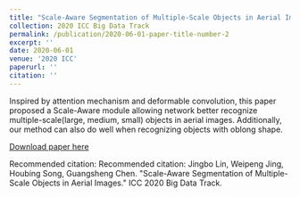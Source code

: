 ```yaml
---
title: "Scale-Aware Segmentation of Multiple-Scale Objects in Aerial Images"
collection: 2020 ICC Big Data Track
permalink: /publication/2020-06-01-paper-title-number-2
excerpt: ''
date: 2020-06-01
venue: '2020 ICC'
paperurl: ''
citation: ''
---
```


Inspired by attention mechanism and deformable convolution, this paper proposed a Scale-Aware module allowing network better recognize multiple-scale(large, medium, small) objects in aerial images. Additionally, our method can also do well when recognizing objects with oblong shape.

[Download paper here](http://mrluin.github.io/files/paper2.pdf)

Recommended citation: Recommended citation: Jingbo Lin, Weipeng Jing, Houbing Song, Guangsheng Chen. "Scale-Aware Segmentation of Multiple-Scale Objects in Aerial Images." ICC 2020 Big Data Track.
